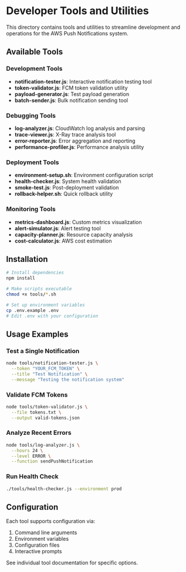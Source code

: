 # Developer Tools and Utilities

This directory contains tools and utilities to streamline development and operations for the AWS Push Notifications system.

## Available Tools

### Development Tools
- **notification-tester.js**: Interactive notification testing tool
- **token-validator.js**: FCM token validation utility
- **payload-generator.js**: Test payload generation
- **batch-sender.js**: Bulk notification sending tool

### Debugging Tools
- **log-analyzer.js**: CloudWatch log analysis and parsing
- **trace-viewer.js**: X-Ray trace analysis tool
- **error-reporter.js**: Error aggregation and reporting
- **performance-profiler.js**: Performance analysis utility

### Deployment Tools
- **environment-setup.sh**: Environment configuration script
- **health-checker.js**: System health validation
- **smoke-test.js**: Post-deployment validation
- **rollback-helper.sh**: Quick rollback utility

### Monitoring Tools
- **metrics-dashboard.js**: Custom metrics visualization
- **alert-simulator.js**: Alert testing tool
- **capacity-planner.js**: Resource capacity analysis
- **cost-calculator.js**: AWS cost estimation

## Installation

```bash
# Install dependencies
npm install

# Make scripts executable
chmod +x tools/*.sh

# Set up environment variables
cp .env.example .env
# Edit .env with your configuration
```

## Usage Examples

### Test a Single Notification
```bash
node tools/notification-tester.js \
  --token "YOUR_FCM_TOKEN" \
  --title "Test Notification" \
  --message "Testing the notification system"
```

### Validate FCM Tokens
```bash
node tools/token-validator.js \
  --file tokens.txt \
  --output valid-tokens.json
```

### Analyze Recent Errors
```bash
node tools/log-analyzer.js \
  --hours 24 \
  --level ERROR \
  --function sendPushNotification
```

### Run Health Check
```bash
./tools/health-checker.js --environment prod
```

## Configuration

Each tool supports configuration via:
1. Command line arguments
2. Environment variables
3. Configuration files
4. Interactive prompts

See individual tool documentation for specific options.